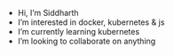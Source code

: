 - Hi, I’m Siddharth
- I’m interested in docker, kubernetes & js
- I’m currently learning kubernetes
- I’m looking to collaborate on anything 

<!---
sid34protectonce/sid34protectonce is a ✨ special ✨ repository because its `README.md` (this file) appears on your GitHub profile.
You can click the Preview link to take a look at your changes.
--->
